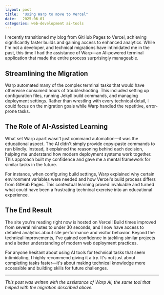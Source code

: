 ```yaml
---
layout: post
title:  "Using Warp to move to Vercel"
date:   2025-06-01
categories: web-development ai-tools
---
```


I recently transitioned my blog from GitHub Pages to Vercel, achieving significantly faster builds and gaining access to enhanced analytics. While I'm not a developer, and technical migrations have intimidated me in the past, this time I had the assistance of Warp—an AI-powered terminal application that made the entire process surprisingly manageable.

## Streamlining the Migration

Warp automated many of the complex terminal tasks that would have otherwise consumed hours of troubleshooting. This included setting up configuration files, running Jekyll build commands, and managing deployment settings. Rather than wrestling with every technical detail, I could focus on the migration goals while Warp handled the repetitive, error-prone tasks.

## The Role of AI-Assisted Learning

What set Warp apart wasn't just command automation—it was the educational aspect. The AI didn't simply provide copy-paste commands to run blindly. Instead, it explained the reasoning behind each decision, helping me understand how modern deployment systems work together. This approach built my confidence and gave me a mental framework for similar tasks in the future.

For instance, when configuring build settings, Warp explained why certain environment variables were needed and how Vercel's build process differs from GitHub Pages. This contextual learning proved invaluable and turned what could have been a frustrating technical exercise into an educational experience.

## The End Result

The site you're reading right now is hosted on Vercel! Build times improved from several minutes to under 30 seconds, and I now have access to detailed analytics about site performance and visitor behavior. Beyond the technical improvements, I've gained confidence in tackling similar projects and a better understanding of modern web deployment practices.

For anyone hesitant about using AI tools for technical tasks that seem intimidating, I highly recommend giving it a try. It's not just about completing tasks faster—it's about making technical knowledge more accessible and building skills for future challenges.

---

*This post was written with the assistance of Warp AI, the same tool that helped with the migration described above.*

